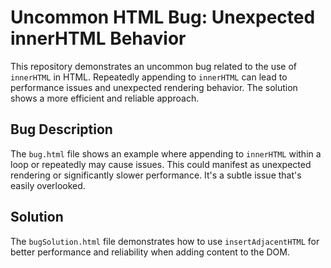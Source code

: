 # Uncommon HTML Bug: Unexpected innerHTML Behavior

This repository demonstrates an uncommon bug related to the use of `innerHTML` in HTML.  Repeatedly appending to `innerHTML` can lead to performance issues and unexpected rendering behavior.  The solution shows a more efficient and reliable approach.

## Bug Description

The `bug.html` file shows an example where appending to `innerHTML` within a loop or repeatedly may cause issues. This could manifest as unexpected rendering or significantly slower performance.  It's a subtle issue that's easily overlooked.

## Solution

The `bugSolution.html` file demonstrates how to use `insertAdjacentHTML` for better performance and reliability when adding content to the DOM.